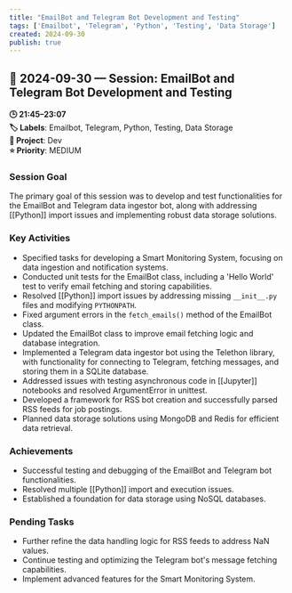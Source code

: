 ```yaml
---
title: "EmailBot and Telegram Bot Development and Testing"
tags: ['Emailbot', 'Telegram', 'Python', 'Testing', 'Data Storage']
created: 2024-09-30
publish: true
---
```


## 📅 2024-09-30 — Session: EmailBot and Telegram Bot Development and Testing

**🕒 21:45–23:07**  
**🏷️ Labels**: Emailbot, Telegram, Python, Testing, Data Storage  
**📂 Project**: Dev  
**⭐ Priority**: MEDIUM  


### Session Goal
The primary goal of this session was to develop and test functionalities for the EmailBot and Telegram data ingestor bot, along with addressing [[Python]] import issues and implementing robust data storage solutions.

### Key Activities
- Specified tasks for developing a Smart Monitoring System, focusing on data ingestion and notification systems.
- Conducted unit tests for the EmailBot class, including a 'Hello World' test to verify email fetching and storing capabilities.
- Resolved [[Python]] import issues by addressing missing `__init__.py` files and modifying `PYTHONPATH`.
- Fixed argument errors in the `fetch_emails()` method of the EmailBot class.
- Updated the EmailBot class to improve email fetching logic and database integration.
- Implemented a Telegram data ingestor bot using the Telethon library, with functionality for connecting to Telegram, fetching messages, and storing them in a SQLite database.
- Addressed issues with testing asynchronous code in [[Jupyter]] notebooks and resolved ArgumentError in unittest.
- Developed a framework for RSS bot creation and successfully parsed RSS feeds for job postings.
- Planned data storage solutions using MongoDB and Redis for efficient data retrieval.

### Achievements
- Successful testing and debugging of the EmailBot and Telegram bot functionalities.
- Resolved multiple [[Python]] import and execution issues.
- Established a foundation for data storage using NoSQL databases.

### Pending Tasks
- Further refine the data handling logic for RSS feeds to address NaN values.
- Continue testing and optimizing the Telegram bot's message fetching capabilities.
- Implement advanced features for the Smart Monitoring System.

